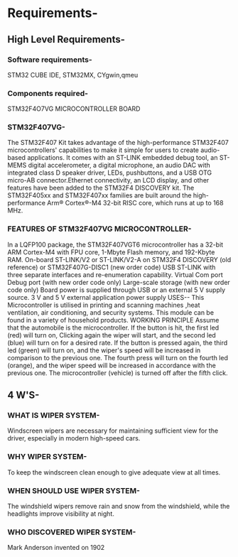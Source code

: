 # Requirements-

## High Level Requirements-

### Software requirements-
STM32 CUBE IDE, STM32MX, CYgwin,qmeu
### Components required-
STM32F4O7VG MICROCONTROLLER BOARD


### STM32F407VG-
The STM32F407 Kit takes advantage of the high-performance STM32F407 microcontrollers' capabilities to make it simple for users to create audio-based applications. It comes with an ST-LINK embedded debug tool, an ST-MEMS digital accelerometer, a digital microphone, an audio DAC with integrated class D speaker driver, LEDs, pushbuttons, and a USB OTG micro-AB connector.Ethernet connectivity, an LCD display, and other features have been added to the STM32F4 DISCOVERY kit. The STM32F405xx and STM32F407xx families are built around the high-performance Arm® Cortex®-M4 32-bit RISC core, which runs at up to 168 MHz.
 
### FEATURES OF STM32F407VG MICROCONTROLLER- 
In a LQFP100 package, the STM32F407VGT6 microcontroller has a 32-bit ARM Cortex-M4 with FPU core, 1-Mbyte Flash memory, and 192-Kbyte RAM. On-board ST-LINK/V2 or ST-LINK/V2-A on STM32F4 DISCOVERY (old reference) or STM32F407G-DISC1 (new order code) USB ST-LINK with three separate interfaces and re-enumeration capability. Virtual Com port Debug port (with new order code only) Large-scale storage (with new order code only) Board power is supplied through USB or an external 5 V supply source. 3 V and 5 V external application power supply USES-- This Microcontroller is utilised in printing and scanning machines ,heat ventilation, air conditioning, and security systems. This module can be found in a variety of household products. WORKING PRINCIPLE Assume that the automobile is the microcontroller. If the button is hit, the first led (red) will turn on, Clicking again the wiper will start, and the second led (blue) will turn on for a desired rate. If the button is pressed again, the third led (green) will turn on, and the wiper's speed will be increased in comparison to the previous one. The fourth press will turn on the fourth led (orange), and the wiper speed will be increased in accordance with the previous one. The microcontroller (vehicle) is turned off after the fifth click.

## 4 W'S-
### WHAT IS WIPER SYSTEM-
Windscreen wipers are necessary for maintaining sufficient view for the driver, especially in modern high-speed cars.

### WHY WIPER SYSTEM- 
To keep the windscreen clean enough to give adequate view at all times.

### WHEN SHOULD USE WIPER SYSTEM- 
The windshield wipers remove rain and snow from the windshield, while the headlights improve visibility at night.

### WHO DISCOVERED WIPER SYSTEM-
Mark Anderson invented on 1902
